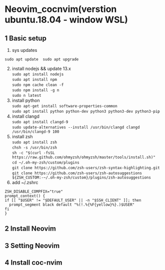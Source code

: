 # Neovim_cocnvim(verstion ubuntu.18.04 - window WSL)
## 1 Basic setup
1. sys updates  
 ```
 sudo apt update  sudo apt upgrade
 ```
2. install nodejs && update 13.x  
 ```sudo apt install nodejs```  
 ```sudo apt install npm```  
 ```sudo npm cache clean -f```  
 ```sudo npm install -g n```  
 ```sudo n latest```
3. install python  
 ```sudo apt-get install software-properties-common```  
 ```sudo apt install python python-dev python3 python3-dev python3-pip```  
4. install clangd  
 ```sudo apt install clangd-9```  
 ```sudo update-alternatives --install /usr/bin/clangd clangd /usr/bin/clangd-9 100```  
5. install zsh  
```sudo apt install zsh```  
 ```chsh -s /usr/bin/zsh```  
 ```sh -c "$(curl -fsSL https://raw.github.com/ohmyzsh/ohmyzsh/master/tools/install.sh)"```  
 ```cd ~/.oh-my-zsh/custom/plugins```  
 ```git clone https://github.com/zsh-users/zsh-syntax-highlighting.git```  
 ```git clone https://github.com/zsh-users/zsh-autosuggestions ${ZSH_CUSTOM:-~/.oh-my-zsh/custom}/plugins/zsh-autosuggestions```  
6. add ~/.zshrc 
```plugins=(git zsh-autosuggestions zsh-syntax-highlighting)
ZSH_DISABLE_COMPFIX="true"
prompt_context() { 
if [[ "$USER" != "$DEFAULT_USER" || -n "$SSH_CLIENT" ]]; then 
  prompt_segment black default "%(!.%{%F{yellow}%}.)$USER" 
fi 
}
```
## 2 Install Neovim
## 3 Setting Neovim
## 4 Install coc-nvim
